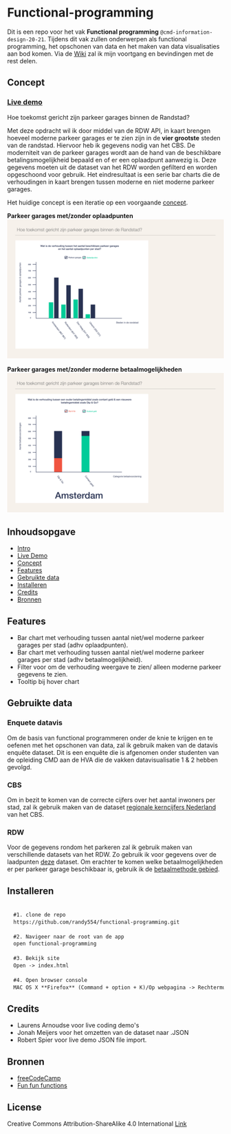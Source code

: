 # Functional-programming

Dit is een repo voor het vak **Functional programming** `@cmd-information-design-20-21`.
Tijdens dit vak zullen onderwerpen als functional programming, het opschonen van data en het maken van data visualisaties
aan bod komen. Via de [Wiki](https://github.com/randy554/functional-programming/wiki/Debrief) zal ik mijn voortgang en bevindingen met de rest delen.

 ## Concept
 
 ### [Live demo](https://randy554.github.io/functional-programming/)

 Hoe toekomst gericht zijn parkeer garages binnen de Randstad?
 
 Met deze opdracht wil ik door middel van de RDW API, in kaart brengen hoeveel moderne parkeer garages er te zien zijn 
 in de **vier grootste** steden van de randstad. Hiervoor heb ik gegevens nodig van het CBS. De moderniteit van de 
 parkeer garages wordt aan de hand van de beschikbare betalingsmogelijkheid bepaald en of er een oplaadpunt aanwezig is.
 Deze gegevens moeten uit de dataset van het RDW worden gefilterd en worden opgeschoond voor gebruik. Het eindresultaat
 is een serie bar charts die de verhoudingen in kaart brengen tussen moderne en niet moderne parkeer garages.
 
 Het huidige concept is een iteratie op een voorgaande [concept](http://example.com). 
  
  __Parkeer garages met/zonder oplaadpunten__
 ![Hoeveel oplaadpunten](wiki_images/concept_oplaadpunten.png)
 
 __Parkeer garages met/zonder moderne betaalmogelijkheden__
 ![Hoeveel Dip & go parkeer garages](wiki_images/concept_betalingsmiddel.png)
 

 ## Inhoudsopgave

* [Intro](#functional-programming)
* [Live Demo](#concept)
* [Concept](#concept)
* [Features](#features)
* [Gebruikte data](#gebruikte-data)
* [Installeren](#installeren)
* [Credits](#credits)
* [Bronnen](#bronnen)

 
 ## Features
 
 * Bar chart met verhouding tussen aantal niet/wel moderne parkeer garages per stad (adhv oplaadpunten).
 * Bar chart met verhouding tussen aantal niet/wel moderne parkeer garages per stad (adhv betaalmogelijkheid).
 * Filter voor om de verhouding weergave te zien/ alleen moderne parkeer gegevens te zien. 
 * Tooltip bij hover chart
 
 ## Gebruikte data
 
 ### Enquete datavis
 
 Om de basis van functional programmeren onder de knie te krijgen en te oefenen met het opschonen van data, zal ik 
 gebruik maken van de datavis enquête dataset. Dit is een enquête die is afgenomen onder studenten van de opleiding
 CMD aan de HVA die de vakken datavisualisatie 1 & 2 hebben gevolgd.
 
 ### CBS
 
 Om in bezit te komen van de correcte cijfers over het aantal inwoners per stad, zal ik gebruik maken van de dataset 
 [regionale kerncijfers Nederland](https://opendata.cbs.nl/statline/?dl=2C8D4#/CBS/nl/dataset/70072ned/table?ts=1604532307222) van het CBS.
 
 ### RDW
 
 Voor de gegevens rondom het parkeren zal ik gebruik maken van verschillende datasets van het RDW. Zo gebruik ik voor 
 gegevens over de laadpunten [deze](https://opendata.rdw.nl/Parkeren/Open-Data-Parkeren-SPECIFICATIES-PARKEERGEBIED/b3us-f26s/data) dataset. 
 Om erachter te komen welke betaalmogelijkheden er per parkeer garage beschikbaar is, gebruik ik de 
 [betaalmethode gebied](https://opendata.rdw.nl/Parkeren/Open-Data-Parkeren-BETAALMETHODE-GEBIED/r3rs-ibz5).
 
## Installeren

```markdown
 
  #1. clone de repo
  https://github.com/randy554/functional-programming.git

  #2. Navigeer naar de root van de app
  open functional-programming

  #3. Bekijk site
  Open -> index.html 

  #4. Open browser console
  MAC OS X **Firefox** (Command + option + K)/Op webpagina -> Rechtermuisknop -> Inspect element -> Tab console  **Chrome** (Command + option + J)/ Op webpagina -> Rechtermuisknop -> Inspect -> Tab console

```

## Credits

* Laurens Arnoudse voor live coding demo's
* Jonah Meijers voor het omzetten van de dataset naar .JSON
* Robert Spier voor live demo JSON file import.

## Bronnen

* [freeCodeCamp](https://www.freecodecamp.org)
* [Fun fun functions](https://www.youtube.com/watch?v=BMUiFMZr7vk&list=PL0zVEGEvSaeEd9hlmCXrk5yUyqUag-n84&index=1)

## License

Creative Commons Attribution-ShareAlike 4.0 International <a href="License https://creativecommons.org/licenses/by-sa/4.0/" alt="Creative Commons Licens"> Link </a>